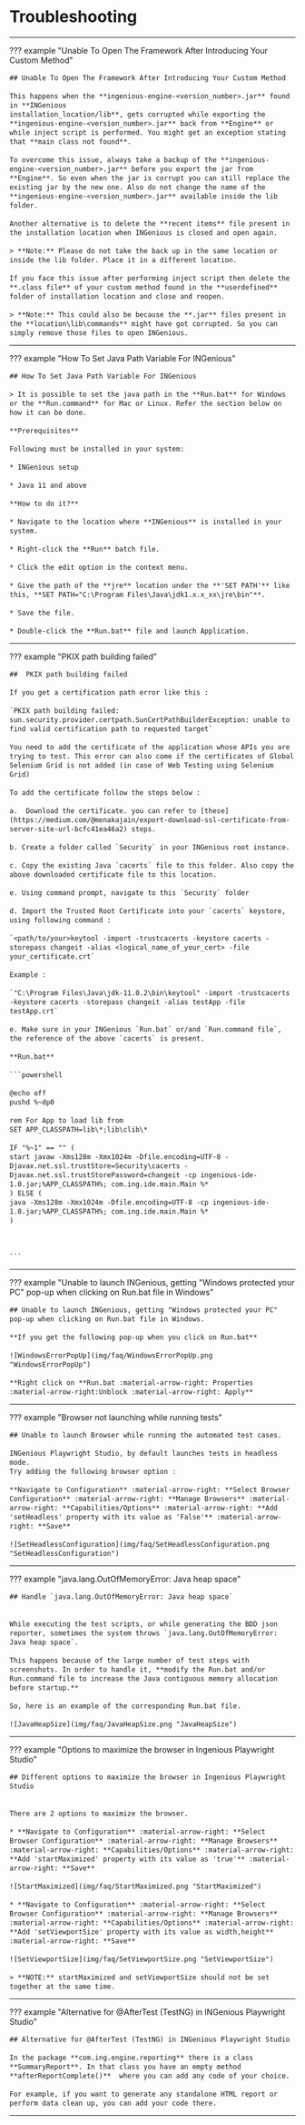 # **Troubleshooting**
-------------------------------

??? example "Unable To Open The Framework After Introducing Your Custom Method"

    ## Unable To Open The Framework After Introducing Your Custom Method

    This happens when the **ingenious-engine-<version_number>.jar** found in **INGenious
    installation_location/lib**, gets corrupted while exporting the **ingenious-engine-<version_number>.jar** back from **Engine** or while inject script is performed. You might get an exception stating that **main class not found**.

    To overcome this issue, always take a backup of the **ingenious-engine-<version_number>.jar** before you export the jar from **Engine**. So even when the jar is corrupt you can still replace the existing jar by the new one. Also do not change the name of the **ingenious-engine-<version_number>.jar** available inside the lib folder.

    Another alternative is to delete the **recent items** file present in the installation location when INGenious is closed and open again.

    > **Note:** Please do not take the back up in the same location or inside the lib folder. Place it in a different location.

    If you face this issue after performing inject script then delete the **.class file** of your custom method found in the **userdefined** folder of installation location and close and reopen.

    > **Note:** This could also be because the **.jar** files present in the **location\lib\commands** might have got corrupted. So you can simply remove those files to open INGenious.

---------------------

??? example "How To Set Java Path Variable For INGenious"

    ## How To Set Java Path Variable For INGenious

    > It is possible to set the java path in the **Run.bat** for Windows or the **Run.command** for Mac or Linux. Refer the section below on how it can be done.

    **Prerequisites**

    Following must be installed in your system:

    * INGenious setup

    * Java 11 and above

    **How to do it?**

    * Navigate to the location where **INGenious** is installed in your system.

    * Right-click the **Run** batch file.

    * Click the edit option in the context menu.

    * Give the path of the **jre** location under the **'SET PATH'** like this, **SET PATH="C:\Program Files\Java\jdk1.x.x_xx\jre\bin"**.

    * Save the file.

    * Double-click the **Run.bat** file and launch Application.

 -----------------------------------------------

??? example "PKIX path building failed"

    ##	PKIX path building failed

    If you get a certification path error like this :

    `PKIX path building failed: sun.security.provider.certpath.SunCertPathBuilderException: unable to find valid certification path to requested target` 

    You need to add the certificate of the application whose APIs you are trying to test. This error can also come if the certificates of Global Selenium Grid is not added (in case of Web Testing using Selenium Grid)

    To add the certificate follow the steps below :

    a.	Download the certificate. you can refer to [these](https://medium.com/@menakajain/export-download-ssl-certificate-from-server-site-url-bcfc41ea46a2) steps.

    b. Create a folder called `Security` in your INGenious root instance.

    c. Copy the existing Java `cacerts` file to this folder. Also copy the above downloaded certificate file to this location.

    e. Using command prompt, navigate to this `Security` folder

    d. Import the Trusted Root Certificate into your `cacerts` keystore, using following command :

    `<path/to/your>keytool -import -trustcacerts -keystore cacerts -storepass changeit -alias <logical_name_of_your_cert> -file your_certificate.crt`

    Example :

    `"C:\Program Files\Java\jdk-11.0.2\bin\keytool" -import -trustcacerts -keystore cacerts -storepass changeit -alias testApp -file testApp.crt`

    e. Make sure in your INGenious `Run.bat` or/and `Run.command file`, the reference of the above `cacerts` is present.

    **Run.bat**

    ```powershell

    @echo off
    pushd %~dp0

    rem For App to load lib from
    SET APP_CLASSPATH=lib\*;lib\clib\*

    IF "%~1" == "" (
    start javaw -Xms128m -Xmx1024m -Dfile.encoding=UTF-8 -Djavax.net.ssl.trustStore=Security\cacerts -Djavax.net.ssl.trustStorePassword=changeit -cp ingenious-ide-1.0.jar;%APP_CLASSPATH%; com.ing.ide.main.Main %*
    ) ELSE (
    java -Xms128m -Xmx1024m -Dfile.encoding=UTF-8 -cp ingenious-ide-1.0.jar;%APP_CLASSPATH%; com.ing.ide.main.Main %*
    )



    ```

---------------------------------------
??? example "Unable to launch INGenious, getting "Windows protected your PC" pop-up when clicking on Run.bat file in Windows"

    ## Unable to launch INGenious, getting "Windows protected your PC" pop-up when clicking on Run.bat file in Windows.

    **If you get the following pop-up when you click on Run.bat**

    ![WindowsErrorPopUp](img/faq/WindowsErrorPopUp.png "WindowsErrorPopUp")

    **Right click on **Run.bat :material-arrow-right: Properties :material-arrow-right:Unblock :material-arrow-right: Apply**

---------------------------------------
??? example "Browser not launching while running tests"

    ## Unable to launch Browser while running the automated test cases.

    INGenious Playwright Studio, by default launches tests in headless mode. 
    Try adding the following browser option :

    **Navigate to Configuration** :material-arrow-right: **Select Browser Configuration** :material-arrow-right: **Manage Browsers** :material-arrow-right: **Capabilities/Options** :material-arrow-right: **Add 'setHeadless' property with its value as 'False'** :material-arrow-right: **Save**

    ![SetHeadlessConfiguration](img/faq/SetHeadlessConfiguration.png "SetHeadlessConfiguration") 
    
--------------------------------------- 

??? example "java.lang.OutOfMemoryError: Java heap space"

    ## Handle `java.lang.OutOfMemoryError: Java heap space`


    While executing the test scripts, or while generating the BDD json reporter, sometimes the system throws `java.lang.OutOfMemoryError: Java heap space`. 
    
    This happens because of the large number of test steps with screenshots. In order to handle it, **modify the Run.bat and/or Run.command file to increase the Java contiguous memory allocation before startup.**

    So, here is an example of the corresponding Run.bat file.

    ![JavaHeapSize](img/faq/JavaHeapSize.png "JavaHeapSize")

-------------------------------------

??? example "Options to maximize the browser in Ingenious Playwright Studio"

    ## Different options to maximize the browser in Ingenious Playwright Studio


    There are 2 options to maximize the browser.

    * **Navigate to Configuration** :material-arrow-right: **Select Browser Configuration** :material-arrow-right: **Manage Browsers** :material-arrow-right: **Capabilities/Options** :material-arrow-right: **Add 'startMaximized' property with its value as 'true'** :material-arrow-right: **Save**

    ![StartMaximized](img/faq/StartMaximized.png "StartMaximized")

    * **Navigate to Configuration** :material-arrow-right: **Select Browser Configuration** :material-arrow-right: **Manage Browsers** :material-arrow-right: **Capabilities/Options** :material-arrow-right: **Add 'setViewportSize' property with its value as width,height** :material-arrow-right: **Save**

    ![SetViewportSize](img/faq/SetViewportSize.png "SetViewportSize")

    > **NOTE:** startMaximized and setViewportSize should not be set together at the same time.
  
--------------------------------------- 

??? example "Alternative for @AfterTest (TestNG) in INGenious Playwright Studio" 

    ## Alternative for @AfterTest (TestNG) in INGenious Playwright Studio

    In the package **com.ing.engine.reporting** there is a class **SummaryReport**. In that class you have an empty method **afterReportComplete()**  where you can add any code of your choice. 
    
    For example, if you want to generate any standalone HTML report or perform data clean up, you can add your code there.
  
--------------------------------------- 

